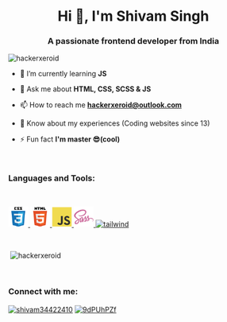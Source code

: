 <h1 align="center">Hi 👋, I'm Shivam Singh</h1>
<h3 align="center">A passionate frontend developer from India</h3>
<p align="left"> <img src="https://komarev.com/ghpvc/?username=hackerxeroid&label=Profile%20views&color=0e75b6&style=flat" alt="hackerxeroid" /> </p>

- 🌱 I’m currently learning **JS**

- 💬 Ask me about **HTML, CSS, SCSS & JS**

- 📫 How to reach me **hackerxeroid@outlook.com**

- 📄 Know about my experiences (Coding websites since 13)

- ⚡ Fun fact **I'm master 😎(cool)**

<br>
<h3 align="left">Languages and Tools:</h3>
<br>
<p align="left"> <a href="https://www.w3schools.com/css/" target="_blank" rel="noreferrer"> <img src="https://raw.githubusercontent.com/devicons/devicon/master/icons/css3/css3-original-wordmark.svg" alt="css3" width="40" height="40"/> </a> <a href="https://www.w3.org/html/" target="_blank" rel="noreferrer"> <img src="https://raw.githubusercontent.com/devicons/devicon/master/icons/html5/html5-original-wordmark.svg" alt="html5" width="40" height="40"/> </a> <a href="https://developer.mozilla.org/en-US/docs/Web/JavaScript" target="_blank" rel="noreferrer"> <img src="https://raw.githubusercontent.com/devicons/devicon/master/icons/javascript/javascript-original.svg" alt="javascript" width="40" height="40"/> </a> <a href="https://sass-lang.com" target="_blank" rel="noreferrer"> <img src="https://raw.githubusercontent.com/devicons/devicon/master/icons/sass/sass-original.svg" alt="sass" width="40" height="40"/> </a> <a href="https://tailwindcss.com/" target="_blank" rel="noreferrer"> <img src="https://www.vectorlogo.zone/logos/tailwindcss/tailwindcss-icon.svg" alt="tailwind" width="40" height="40"/> </a> </p>


<br>

<p align="left">&nbsp;<img align="center" src="https://github-readme-stats.vercel.app/api?username=hackerxeroid&show_icons=true&locale=en" alt="hackerxeroid" /></p>


<br>
<h3 align="left">Connect with me:</h3>
<p align="left">
<a href="https://twitter.com/shivam34422410" target="blank"><img align="center" src="https://raw.githubusercontent.com/rahuldkjain/github-profile-readme-generator/master/src/images/icons/Social/twitter.svg" alt="shivam34422410" height="30" width="40" /></a>
<a href="https://discord.gg/9dPUhPZf" target="blank"><img align="center" src="https://raw.githubusercontent.com/rahuldkjain/github-profile-readme-generator/master/src/images/icons/Social/discord.svg" alt="9dPUhPZf" height="30" width="40" /></a>
</p>


